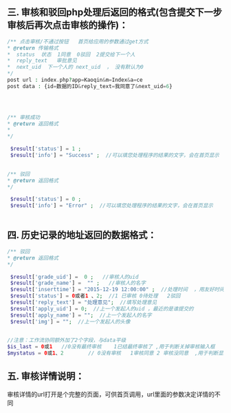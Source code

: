 


## 三. 审核和驳回php处理后返回的格式(包含提交下一步审核后再次点击审核的操作)： 

```` php
/** 点击审核/不通过按钮   首页给应用的参数通过get方式
* @return 传输格式
*  status  状态  1同意  0驳回  2提交给下一个人
*  reply_text   审批意见
*  next_uid  下一个人的 next_uid  ， 没有默认为0
*/ 
post url : index.php?app=Kaoqin&m=Index&a=ce
post data : {id=数据的ID&reply_text=我同意了&next_uid=6}


    
````

```` php
/** 审核成功
* @return 返回格式
* 
*/ 

 $result['status'] = 1 ; 
 $result['info'] = "Success" ;  //可以填您处理程序的结果的文字，会在首页显示 
    
````

```` php
/** 驳回
* @return 返回格式
*/ 

 $result['status'] = 0 ; 
 $result['info'] = "Error" ;  //可以填您处理程序的结果的文字，会在首页显示 
    
````


## 四. 历史记录的地址返回的数据格式： 
 
```` php
/** 驳回
* @return 返回格式
*/ 

 $result['grade_uid'] =  0 ;   //审核人的uid 
 $result['grade_name'] =  "" ;   //审核人的名字
 $result['inserttime'] = "2015-12-19 12:00:00" ;  //处理时间  ，用友好时间处理过的 
 $result['status'] = 0或者1 、2;  //1 已审核 0待处理   2驳回
 $result['reply_text'] = "处理意见";  //填写处理意见
 $result['apply_uid'] = 0;  //上一个发起人的uid ，最近的是谁提交的
 $result['apply_name'] = "";  //上一个发起人的名字 
 $result['img'] = "";  //上一个发起人的头像
    

//注意：工作流协同额外加了2个字段，与data平级
$is_last = 0或1   //0没有最终审核    1已结最终审核了 ,用于判断关掉审核输入框
$mystatus = 0或1、2        // 0没有审核   1审核同意 2 审核没同意  ,用于判断显示按钮
````

##  五. 审核详情说明： 
   审核详情的url打开是个完整的页面，可供首页调用，url里面的参数决定详情的不同